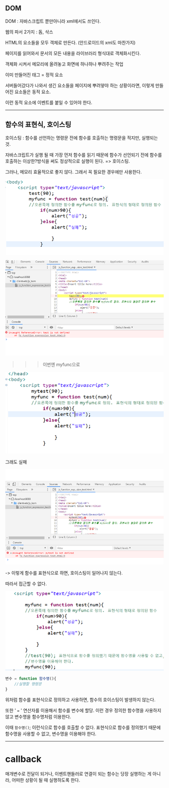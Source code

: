 ## DOM



DOM : 자바스크립트 뿐만아니라 xml에서도 쓰인다.



웹의 파서 2가지 : 돔, 삭스



HTML의 요소들을 모두 객체로 만든다. (안드로이드의 xml도 마찬가지)

페이지를 읽어와서 문서의 모든 내용을 라이브러리 형식대로 객체화시킨다.

객체화 시켜서 메모리에 올려놓고 화면에 하나하나 뿌려주는 작업



이미 만들어진 태그 = 정적 요소

서버들어갔다가 나와서 생긴 요소들을 페이지에 뿌려얗야 하는 상황이라면,
이렇게 만들어진 요소들은 동적 요소.

이런 동적 요소에 이벤트를 붙일 수 있어야 한다. 



---



## 함수의 표현식, 호이스팅

호이스팅 : 함수를 선언하는 명령문 전에 함수를 호출하는 명령문을 적지만, 실행되는 것.

자바스크립트가 실행 될 때 가장 먼저 함수를 읽기 때문에 함수가 선언되기 전에 함수를 호출하는 이상한?방식을 써도 정상적으로 실행이 된다. => 호이스팅.

그러나, 메모리 효율적으로 좋지 않다. 그래서 꼭 필요한 경우에만 사용한다. 







![image-20200109163308031](images/image-20200109163308031.png)

![image-20200109163257411](images/image-20200109163257411.png)

> > > 이번엔 myfunc으로

![image-20200109163344156](images/image-20200109163344156.png)

그래도 실패

![image-20200109163412735](images/image-20200109163412735.png)

-> 이렇게 함수를 표현식으로 하면, 호이스팅이 일어나지 않는다.

따라서 접근할 수 없다.

![image-20200109163839052](images/image-20200109163839052.png)







```javascript
변수 = function 함수명(){
	//실행할 명령문
}
```

위처럼 함수를 표현식으로 정의하고 사용하면, 함수의 호이스팅이 발생하지 않는다. 

또한	' `=` ' 연산자를 이용해서 함수를 변수에 할당. 
이런 경우 정의한 함수명을 사용하지 않고 변수명을 함수명처럼 이용한다. 

이때 `함수명()`; 이런식으로 함수를 호출할 수 없다. 표현식으로 함수를 정의했기 때문에 함수명을 사용할 수 없고, 변수명을 이용해야 한다. 





---



# callback

매개변수로 전달이 되거나, 이벤트핸들러로 연결이 되는 함수는 당장 실행하는 게 아니라, 어떠한 상황이 될 때 실행하도록 한다.

